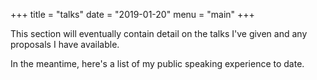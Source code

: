+++
title = "talks"
date = "2019-01-20"
menu = "main"
+++

This section will eventually contain
detail on the talks I've given and
any proposals I have available.

In the meantime, here's a list of
my public speaking experience to date.